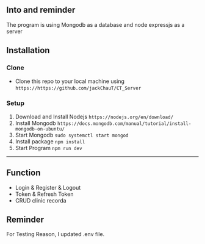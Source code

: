 ## Into and reminder
The program is using Mongodb as a database and node expressjs as a server
## Installation
### Clone 
- Clone this repo to your local machine using `https://https://github.com/jackChauT/CT_Server`
### Setup
1. Download and Install Nodejs
`https://nodejs.org/en/download/`
2. Install Mongodb
`https://docs.mongodb.com/manual/tutorial/install-mongodb-on-ubuntu/`
3. Start Mongodb
`sudo systemctl start mongod`
4. Install package
`npm install`
5. Start Program
`npm run dev`
---
## Function
- Login & Register & Logout
- Token & Refresh Token
- CRUD clinic recorda

## Reminder
For Testing Reason, I updated .env file.
